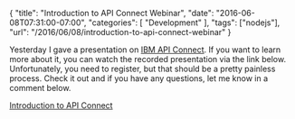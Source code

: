 
{
	"title": "Introduction to API Connect Webinar",
	"date": "2016-06-08T07:31:00-07:00",
	"categories": [
		"Development"
	],
	"tags": ["nodejs"],
	"url": "/2016/06/08/introduction-to-api-connect-webinar"
}

Yesterday I gave a presentation on [IBM API Connect](http://www-03.ibm.com/software/products/en/api-connect). If you want to learn more about it, you can watch the recorded presentation via the link below. Unfortunately, you need to register, but that should be a pretty painless process. Check it out and if you have any questions, let me know in a comment below.
<!--more-->
[Introduction to API Connect](https://engage.vevent.com/index.jsp?eid=556&seid=85031)

